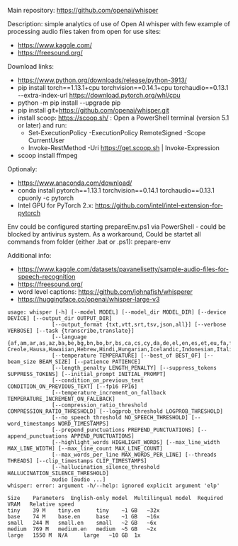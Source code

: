 Main repository: 
https://github.com/openai/whisper

Description: simple analytics of use of Open AI whisper with few example of processing audio files taken from open for use sites: 
 * https://www.kaggle.com/
 * https://freesound.org/

Download links:
 * https://www.python.org/downloads/release/python-3913/
 * pip install torch==1.13.1+cpu torchvision==0.14.1+cpu torchaudio==0.13.1 --extra-index-url https://download.pytorch.org/whl/cpu
 * python -m pip install --upgrade pip
 * pip install git+https://github.com/openai/whisper.git 
 * install scoop: https://scoop.sh/ : Open a PowerShell terminal (version 5.1 or later) and run:
   * Set-ExecutionPolicy -ExecutionPolicy RemoteSigned -Scope CurrentUser
   * Invoke-RestMethod -Uri https://get.scoop.sh | Invoke-Expression
 * scoop install ffmpeg

Optionaly:
 * https://www.anaconda.com/download/
 * conda install pytorch==1.13.1 torchvision==0.14.1 torchaudio==0.13.1 cpuonly -c pytorch
 * Intel GPU for PyTorch 2.x: https://github.com/intel/intel-extension-for-pytorch
 
 Env could be configured starting prepareEnv.ps1 via PowerShell - could be blocked by antivirus system.
 As a workaround,
 Could be startet all commands from folder (either .bat or .ps1):
 prepare-env
 
 Additional info:
 * https://www.kaggle.com/datasets/pavanelisetty/sample-audio-files-for-speech-recognition
 * https://freesound.org/
 * word level captions: https://github.com/johnafish/whisperer
 * https://huggingface.co/openai/whisper-large-v3
 
 
 
 ```
 usage: whisper [-h] [--model MODEL] [--model_dir MODEL_DIR] [--device DEVICE] [--output_dir OUTPUT_DIR]
               [--output_format {txt,vtt,srt,tsv,json,all}] [--verbose VERBOSE] [--task {transcribe,translate}]
               [--language {af,am,ar,as,az,ba,be,bg,bn,bo,br,bs,ca,cs,cy,da,de,el,en,es,et,eu,fa,fi,fo,fr,gl,gu,ha,haw,he,hi,hr,ht,hu,hy,id,is,it,ja,jw,ka,kk,km,kn,ko,la,lb,ln,lo,lt,lv,mg,mi,mk,ml,mn,mr,ms,mt,my,ne,nl,nn,no,oc,pa,pl,ps,pt,ro,ru,sa,sd,si,sk,sl,sn,so,sq,sr,su,sv,sw,ta,te,tg,th,tk,tl,tr,tt,uk,ur,uz,vi,yi,yo,yue,zh,Afrikaans,Albanian,Amharic,Arabic,Armenian,Assamese,Azerbaijani,Bashkir,Basque,Belarusian,Bengali,Bosnian,Breton,Bulgarian,Burmese,Cantonese,Castilian,Catalan,Chinese,Croatian,Czech,Danish,Dutch,English,Estonian,Faroese,Finnish,Flemish,French,Galician,Georgian,German,Greek,Gujarati,Haitian,Haitian Creole,Hausa,Hawaiian,Hebrew,Hindi,Hungarian,Icelandic,Indonesian,Italian,Japanese,Javanese,Kannada,Kazakh,Khmer,Korean,Lao,Latin,Latvian,Letzeburgesch,Lingala,Lithuanian,Luxembourgish,Macedonian,Malagasy,Malay,Malayalam,Maltese,Mandarin,Maori,Marathi,Moldavian,Moldovan,Mongolian,Myanmar,Nepali,Norwegian,Nynorsk,Occitan,Panjabi,Pashto,Persian,Polish,Portuguese,Punjabi,Pushto,Romanian,Russian,Sanskrit,Serbian,Shona,Sindhi,Sinhala,Sinhalese,Slovak,Slovenian,Somali,Spanish,Sundanese,Swahili,Swedish,Tagalog,Tajik,Tamil,Tatar,Telugu,Thai,Tibetan,Turkish,Turkmen,Ukrainian,Urdu,Uzbek,Valencian,Vietnamese,Welsh,Yiddish,Yoruba}]
               [--temperature TEMPERATURE] [--best_of BEST_OF] [--beam_size BEAM_SIZE] [--patience PATIENCE]
               [--length_penalty LENGTH_PENALTY] [--suppress_tokens SUPPRESS_TOKENS] [--initial_prompt INITIAL_PROMPT]
               [--condition_on_previous_text CONDITION_ON_PREVIOUS_TEXT] [--fp16 FP16]
               [--temperature_increment_on_fallback TEMPERATURE_INCREMENT_ON_FALLBACK]
               [--compression_ratio_threshold COMPRESSION_RATIO_THRESHOLD] [--logprob_threshold LOGPROB_THRESHOLD]
               [--no_speech_threshold NO_SPEECH_THRESHOLD] [--word_timestamps WORD_TIMESTAMPS]
               [--prepend_punctuations PREPEND_PUNCTUATIONS] [--append_punctuations APPEND_PUNCTUATIONS]
               [--highlight_words HIGHLIGHT_WORDS] [--max_line_width MAX_LINE_WIDTH] [--max_line_count MAX_LINE_COUNT]
               [--max_words_per_line MAX_WORDS_PER_LINE] [--threads THREADS] [--clip_timestamps CLIP_TIMESTAMPS]
               [--hallucination_silence_threshold HALLUCINATION_SILENCE_THRESHOLD]
               audio [audio ...]
whisper: error: argument -h/--help: ignored explicit argument 'elp'
 ```
 
 ```
Size 	Parameters 	English-only model 	Multilingual model 	Required VRAM 	Relative speed
tiny 	39 M 	tiny.en 	tiny 	~1 GB 	~32x
base 	74 M 	base.en 	base 	~1 GB 	~16x
small 	244 M 	small.en 	small 	~2 GB 	~6x
medium 	769 M 	medium.en 	medium 	~5 GB 	~2x
large 	1550 M 	N/A 	large 	~10 GB 	1x
 ```
 
 